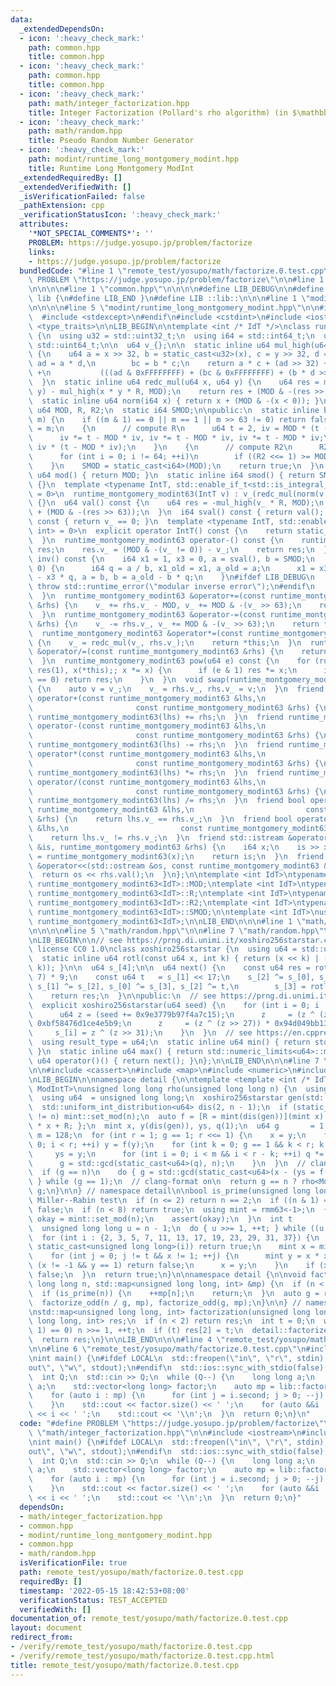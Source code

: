 ```yaml
---
data:
  _extendedDependsOn:
  - icon: ':heavy_check_mark:'
    path: common.hpp
    title: common.hpp
  - icon: ':heavy_check_mark:'
    path: common.hpp
    title: common.hpp
  - icon: ':heavy_check_mark:'
    path: math/integer_factorization.hpp
    title: Integer Factorization (Pollard's rho algorithm) (in $\mathbb{Z}$)
  - icon: ':heavy_check_mark:'
    path: math/random.hpp
    title: Pseudo Random Number Generator
  - icon: ':heavy_check_mark:'
    path: modint/runtime_long_montgomery_modint.hpp
    title: Runtime Long Montgomery ModInt
  _extendedRequiredBy: []
  _extendedVerifiedWith: []
  _isVerificationFailed: false
  _pathExtension: cpp
  _verificationStatusIcon: ':heavy_check_mark:'
  attributes:
    '*NOT_SPECIAL_COMMENTS*': ''
    PROBLEM: https://judge.yosupo.jp/problem/factorize
    links:
    - https://judge.yosupo.jp/problem/factorize
  bundledCode: "#line 1 \"remote_test/yosupo/math/factorize.0.test.cpp\"\n#define\
    \ PROBLEM \"https://judge.yosupo.jp/problem/factorize\"\n\n#line 1 \"math/integer_factorization.hpp\"\
    \n\n\n\n#line 1 \"common.hpp\"\n\n\n\n#define LIB_DEBUG\n\n#define LIB_BEGIN namespace\
    \ lib {\n#define LIB_END }\n#define LIB ::lib::\n\n\n#line 1 \"modint/runtime_long_montgomery_modint.hpp\"\
    \n\n\n\n#line 5 \"modint/runtime_long_montgomery_modint.hpp\"\n\n#ifdef LIB_DEBUG\n\
    \  #include <stdexcept>\n#endif\n#include <cstdint>\n#include <iostream>\n#include\
    \ <type_traits>\n\nLIB_BEGIN\n\ntemplate <int /* IdT */>\nclass runtime_montgomery_modint63\
    \ {\n  using u32 = std::uint32_t;\n  using i64 = std::int64_t;\n  using u64 =\
    \ std::uint64_t;\n\n  u64 v_{};\n\n  static inline u64 mul_high(u64 x, u64 y)\
    \ {\n    u64 a = x >> 32, b = static_cast<u32>(x), c = y >> 32, d = static_cast<u32>(y),\
    \ ad = a * d,\n        bc = b * c;\n    return a * c + (ad >> 32) + (bc >> 32)\
    \ +\n           (((ad & 0xFFFFFFFF) + (bc & 0xFFFFFFFF) + (b * d >> 32)) >> 32);\n\
    \  }\n  static inline u64 redc_mul(u64 x, u64 y) {\n    u64 res = mul_high(x,\
    \ y) - mul_high(x * y * R, MOD);\n    return res + (MOD & -(res >> 63));\n  }\n\
    \  static inline u64 norm(i64 x) { return x + (MOD & -(x < 0)); }\n\n  static\
    \ u64 MOD, R, R2;\n  static i64 SMOD;\n\npublic:\n  static inline bool set_mod(u64\
    \ m) {\n    if ((m & 1) == 0 || m == 1 || m >> 63 != 0) return false;\n    MOD\
    \ = m;\n    {\n      // compute R\n      u64 t = 2, iv = MOD * (t - MOD * MOD);\n\
    \      iv *= t - MOD * iv, iv *= t - MOD * iv, iv *= t - MOD * iv;\n      R =\
    \ iv * (t - MOD * iv);\n    }\n    {\n      // compute R2\n      R2 = -MOD % MOD;\n\
    \      for (int i = 0; i != 64; ++i)\n        if ((R2 <<= 1) >= MOD) R2 -= MOD;\n\
    \    }\n    SMOD = static_cast<i64>(MOD);\n    return true;\n  }\n  static inline\
    \ u64 mod() { return MOD; }\n  static inline i64 smod() { return SMOD; }\n  runtime_montgomery_modint63()\
    \ {}\n  template <typename IntT, std::enable_if_t<std::is_integral_v<IntT>, int>\
    \ = 0>\n  runtime_montgomery_modint63(IntT v) : v_(redc_mul(norm(v % SMOD), R2))\
    \ {}\n  u64 val() const {\n    u64 res = -mul_high(v_ * R, MOD);\n    return res\
    \ + (MOD & -(res >> 63));\n  }\n  i64 sval() const { return val(); }\n  bool is_zero()\
    \ const { return v_ == 0; }\n  template <typename IntT, std::enable_if_t<std::is_integral_v<IntT>,\
    \ int> = 0>\n  explicit operator IntT() const {\n    return static_cast<IntT>(val());\n\
    \  }\n  runtime_montgomery_modint63 operator-() const {\n    runtime_montgomery_modint63\
    \ res;\n    res.v_ = (MOD & -(v_ != 0)) - v_;\n    return res;\n  }\n  runtime_montgomery_modint63\
    \ inv() const {\n    i64 x1 = 1, x3 = 0, a = sval(), b = SMOD;\n    while (b !=\
    \ 0) {\n      i64 q = a / b, x1_old = x1, a_old = a;\n      x1 = x3, x3 = x1_old\
    \ - x3 * q, a = b, b = a_old - b * q;\n    }\n#ifdef LIB_DEBUG\n    if (a != 1)\
    \ throw std::runtime_error(\"modular inverse error\");\n#endif\n    return runtime_montgomery_modint63(x1);\n\
    \  }\n  runtime_montgomery_modint63 &operator+=(const runtime_montgomery_modint63\
    \ &rhs) {\n    v_ += rhs.v_ - MOD, v_ += MOD & -(v_ >> 63);\n    return *this;\n\
    \  }\n  runtime_montgomery_modint63 &operator-=(const runtime_montgomery_modint63\
    \ &rhs) {\n    v_ -= rhs.v_, v_ += MOD & -(v_ >> 63);\n    return *this;\n  }\n\
    \  runtime_montgomery_modint63 &operator*=(const runtime_montgomery_modint63 &rhs)\
    \ {\n    v_ = redc_mul(v_, rhs.v_);\n    return *this;\n  }\n  runtime_montgomery_modint63\
    \ &operator/=(const runtime_montgomery_modint63 &rhs) {\n    return operator*=(rhs.inv());\n\
    \  }\n  runtime_montgomery_modint63 pow(u64 e) const {\n    for (runtime_montgomery_modint63\
    \ res(1), x(*this);; x *= x) {\n      if (e & 1) res *= x;\n      if ((e >>= 1)\
    \ == 0) return res;\n    }\n  }\n  void swap(runtime_montgomery_modint63 &rhs)\
    \ {\n    auto v = v_;\n    v_ = rhs.v_, rhs.v_ = v;\n  }\n  friend runtime_montgomery_modint63\
    \ operator+(const runtime_montgomery_modint63 &lhs,\n                        \
    \                       const runtime_montgomery_modint63 &rhs) {\n    return\
    \ runtime_montgomery_modint63(lhs) += rhs;\n  }\n  friend runtime_montgomery_modint63\
    \ operator-(const runtime_montgomery_modint63 &lhs,\n                        \
    \                       const runtime_montgomery_modint63 &rhs) {\n    return\
    \ runtime_montgomery_modint63(lhs) -= rhs;\n  }\n  friend runtime_montgomery_modint63\
    \ operator*(const runtime_montgomery_modint63 &lhs,\n                        \
    \                       const runtime_montgomery_modint63 &rhs) {\n    return\
    \ runtime_montgomery_modint63(lhs) *= rhs;\n  }\n  friend runtime_montgomery_modint63\
    \ operator/(const runtime_montgomery_modint63 &lhs,\n                        \
    \                       const runtime_montgomery_modint63 &rhs) {\n    return\
    \ runtime_montgomery_modint63(lhs) /= rhs;\n  }\n  friend bool operator==(const\
    \ runtime_montgomery_modint63 &lhs,\n                         const runtime_montgomery_modint63\
    \ &rhs) {\n    return lhs.v_ == rhs.v_;\n  }\n  friend bool operator!=(const runtime_montgomery_modint63\
    \ &lhs,\n                         const runtime_montgomery_modint63 &rhs) {\n\
    \    return lhs.v_ != rhs.v_;\n  }\n  friend std::istream &operator>>(std::istream\
    \ &is, runtime_montgomery_modint63 &rhs) {\n    i64 x;\n    is >> x;\n    rhs\
    \ = runtime_montgomery_modint63(x);\n    return is;\n  }\n  friend std::ostream\
    \ &operator<<(std::ostream &os, const runtime_montgomery_modint63 &rhs) {\n  \
    \  return os << rhs.val();\n  }\n};\n\ntemplate <int IdT>\ntypename runtime_montgomery_modint63<IdT>::u64\
    \ runtime_montgomery_modint63<IdT>::MOD;\ntemplate <int IdT>\ntypename runtime_montgomery_modint63<IdT>::u64\
    \ runtime_montgomery_modint63<IdT>::R;\ntemplate <int IdT>\ntypename runtime_montgomery_modint63<IdT>::u64\
    \ runtime_montgomery_modint63<IdT>::R2;\ntemplate <int IdT>\ntypename runtime_montgomery_modint63<IdT>::i64\
    \ runtime_montgomery_modint63<IdT>::SMOD;\n\ntemplate <int IdT>\nusing rmm63 =\
    \ runtime_montgomery_modint63<IdT>;\n\nLIB_END\n\n\n#line 1 \"math/random.hpp\"\
    \n\n\n\n#line 5 \"math/random.hpp\"\n\n#line 7 \"math/random.hpp\"\n#include <limits>\n\
    \nLIB_BEGIN\n\n// see https://prng.di.unimi.it/xoshiro256starstar.c\n// original\
    \ license CC0 1.0\nclass xoshiro256starstar {\n  using u64 = std::uint64_t;\n\n\
    \  static inline u64 rotl(const u64 x, int k) { return (x << k) | (x >> (64 -\
    \ k)); }\n\n  u64 s_[4];\n\n  u64 next() {\n    const u64 res = rotl(s_[1] * 5,\
    \ 7) * 9;\n    const u64 t   = s_[1] << 17;\n    s_[2] ^= s_[0], s_[3] ^= s_[1],\
    \ s_[1] ^= s_[2], s_[0] ^= s_[3], s_[2] ^= t,\n        s_[3] = rotl(s_[3], 45);\n\
    \    return res;\n  }\n\npublic:\n  // see https://prng.di.unimi.it/splitmix64.c\n\
    \  explicit xoshiro256starstar(u64 seed) {\n    for (int i = 0; i != 4; ++i) {\n\
    \      u64 z = (seed += 0x9e3779b97f4a7c15);\n      z     = (z ^ (z >> 30)) *\
    \ 0xbf58476d1ce4e5b9;\n      z     = (z ^ (z >> 27)) * 0x94d049bb133111eb;\n \
    \     s_[i] = z ^ (z >> 31);\n    }\n  }\n  // see https://en.cppreference.com/w/cpp/named_req/UniformRandomBitGenerator\n\
    \  using result_type = u64;\n  static inline u64 min() { return std::numeric_limits<u64>::min();\
    \ }\n  static inline u64 max() { return std::numeric_limits<u64>::max(); }\n \
    \ u64 operator()() { return next(); }\n};\n\nLIB_END\n\n\n#line 7 \"math/integer_factorization.hpp\"\
    \n\n#include <cassert>\n#include <map>\n#include <numeric>\n#include <random>\n\
    \nLIB_BEGIN\n\nnamespace detail {\n\ntemplate <template <int /* IdT */> typename\
    \ ModIntT>\nunsigned long long rho(unsigned long long n) {\n  using mint = ModIntT<-1>;\n\
    \  using u64  = unsigned long long;\n  xoshiro256starstar gen(std::random_device{}());\n\
    \  std::uniform_int_distribution<u64> dis(2, n - 1);\n  if (static_cast<u64>(mint::mod())\
    \ != n) mint::set_mod(n);\n  auto f = [R = mint(dis(gen))](mint x) { return x\
    \ * x + R; };\n  mint x, y(dis(gen)), ys, q(1);\n  u64 g       = 1;\n  const int\
    \ m = 128;\n  for (int r = 1; g == 1; r <<= 1) {\n    x = y;\n    for (int i =\
    \ 0; i < r; ++i) y = f(y);\n    for (int k = 0; g == 1 && k < r; k += m) {\n \
    \     ys = y;\n      for (int i = 0; i < m && i < r - k; ++i) q *= x - (y = f(y));\n\
    \      g = std::gcd(static_cast<u64>(q), n);\n    }\n  }\n  // clang-format off\n\
    \  if (g == n)\n    do { g = std::gcd(static_cast<u64>(x - (ys = f(ys))), n);\
    \ } while (g == 1);\n  // clang-format on\n  return g == n ? rho<ModIntT>(n) :\
    \ g;\n}\n\n} // namespace detail\n\nbool is_prime(unsigned long long n) {\n  //\
    \ Miller--Rabin test\n  if (n <= 2) return n == 2;\n  if ((n & 1) == 0) return\
    \ false;\n  if (n < 8) return true;\n  using mint = rmm63<-1>;\n  {\n    bool\
    \ okay = mint::set_mod(n);\n    assert(okay);\n  }\n  int t                = 0;\n\
    \  unsigned long long u = n - 1;\n  do { u >>= 1, ++t; } while ((u & 1) == 0);\n\
    \  for (int i : {2, 3, 5, 7, 11, 13, 17, 19, 23, 29, 31, 37}) {\n    if (n ==\
    \ static_cast<unsigned long long>(i)) return true;\n    mint x = mint(i).pow(u);\n\
    \    for (int j = 0; j != t && x != 1; ++j) {\n      mint y = x * x;\n      if\
    \ (x != -1 && y == 1) return false;\n      x = y;\n    }\n    if (x != 1) return\
    \ false;\n  }\n  return true;\n}\n\nnamespace detail {\n\nvoid factorize_odd(unsigned\
    \ long long n, std::map<unsigned long long, int> &mp) {\n  if (n < 2) return;\n\
    \  if (is_prime(n)) {\n    ++mp[n];\n    return;\n  }\n  auto g = rho<rmm63>(n);\n\
    \  factorize_odd(n / g, mp), factorize_odd(g, mp);\n}\n\n} // namespace detail\n\
    \nstd::map<unsigned long long, int> factorization(unsigned long long n) {\n  std::map<unsigned\
    \ long long, int> res;\n  if (n < 2) return res;\n  int t = 0;\n  while ((n &\
    \ 1) == 0) n >>= 1, ++t;\n  if (t) res[2] = t;\n  detail::factorize_odd(n, res);\n\
    \  return res;\n}\n\nLIB_END\n\n\n#line 4 \"remote_test/yosupo/math/factorize.0.test.cpp\"\
    \n\n#line 6 \"remote_test/yosupo/math/factorize.0.test.cpp\"\n#include <vector>\n\
    \nint main() {\n#ifdef LOCAL\n  std::freopen(\"in\", \"r\", stdin), std::freopen(\"\
    out\", \"w\", stdout);\n#endif\n  std::ios::sync_with_stdio(false);\n  std::cin.tie(nullptr);\n\
    \  int Q;\n  std::cin >> Q;\n  while (Q--) {\n    long long a;\n    std::cin >>\
    \ a;\n    std::vector<long long> factor;\n    auto mp = lib::factorization(a);\n\
    \    for (auto i : mp) {\n      for (int j = i.second; j > 0; --j) factor.push_back(i.first);\n\
    \    }\n    std::cout << factor.size() << ' ';\n    for (auto &&i : factor) std::cout\
    \ << i << ' ';\n    std::cout << '\\n';\n  }\n  return 0;\n}\n"
  code: "#define PROBLEM \"https://judge.yosupo.jp/problem/factorize\"\n\n#include\
    \ \"math/integer_factorization.hpp\"\n\n#include <iostream>\n#include <vector>\n\
    \nint main() {\n#ifdef LOCAL\n  std::freopen(\"in\", \"r\", stdin), std::freopen(\"\
    out\", \"w\", stdout);\n#endif\n  std::ios::sync_with_stdio(false);\n  std::cin.tie(nullptr);\n\
    \  int Q;\n  std::cin >> Q;\n  while (Q--) {\n    long long a;\n    std::cin >>\
    \ a;\n    std::vector<long long> factor;\n    auto mp = lib::factorization(a);\n\
    \    for (auto i : mp) {\n      for (int j = i.second; j > 0; --j) factor.push_back(i.first);\n\
    \    }\n    std::cout << factor.size() << ' ';\n    for (auto &&i : factor) std::cout\
    \ << i << ' ';\n    std::cout << '\\n';\n  }\n  return 0;\n}"
  dependsOn:
  - math/integer_factorization.hpp
  - common.hpp
  - modint/runtime_long_montgomery_modint.hpp
  - common.hpp
  - math/random.hpp
  isVerificationFile: true
  path: remote_test/yosupo/math/factorize.0.test.cpp
  requiredBy: []
  timestamp: '2022-05-15 18:42:53+08:00'
  verificationStatus: TEST_ACCEPTED
  verifiedWith: []
documentation_of: remote_test/yosupo/math/factorize.0.test.cpp
layout: document
redirect_from:
- /verify/remote_test/yosupo/math/factorize.0.test.cpp
- /verify/remote_test/yosupo/math/factorize.0.test.cpp.html
title: remote_test/yosupo/math/factorize.0.test.cpp
---
```

